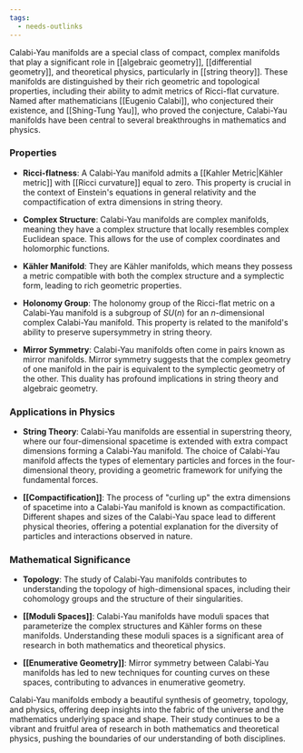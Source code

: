 ```yaml
---
tags:
  - needs-outlinks
---
```


Calabi-Yau manifolds are a special class of compact, complex manifolds that play a significant role in [[algebraic geometry]], [[differential geometry]], and theoretical physics, particularly in [[string theory]]. These manifolds are distinguished by their rich geometric and topological properties, including their ability to admit metrics of Ricci-flat curvature. Named after mathematicians [[Eugenio Calabi]], who conjectured their existence, and [[Shing-Tung Yau]], who proved the conjecture, Calabi-Yau manifolds have been central to several breakthroughs in mathematics and physics.

### Properties

- **Ricci-flatness**: A Calabi-Yau manifold admits a [[Kahler Metric|Kähler metric]] with [[Ricci curvature]] equal to zero. This property is crucial in the context of Einstein's equations in general relativity and the compactification of extra dimensions in string theory.

- **Complex Structure**: Calabi-Yau manifolds are complex manifolds, meaning they have a complex structure that locally resembles complex Euclidean space. This allows for the use of complex coordinates and holomorphic functions.

- **Kähler Manifold**: They are Kähler manifolds, which means they possess a metric compatible with both the complex structure and a symplectic form, leading to rich geometric properties.

- **Holonomy Group**: The holonomy group of the Ricci-flat metric on a Calabi-Yau manifold is a subgroup of $SU(n)$ for an $n$-dimensional complex Calabi-Yau manifold. This property is related to the manifold's ability to preserve supersymmetry in string theory.

- **Mirror Symmetry**: Calabi-Yau manifolds often come in pairs known as mirror manifolds. Mirror symmetry suggests that the complex geometry of one manifold in the pair is equivalent to the symplectic geometry of the other. This duality has profound implications in string theory and algebraic geometry.

### Applications in Physics

- **String Theory**: Calabi-Yau manifolds are essential in superstring theory, where our four-dimensional spacetime is extended with extra compact dimensions forming a Calabi-Yau manifold. The choice of Calabi-Yau manifold affects the types of elementary particles and forces in the four-dimensional theory, providing a geometric framework for unifying the fundamental forces.

- **[[Compactification]]**: The process of "curling up" the extra dimensions of spacetime into a Calabi-Yau manifold is known as compactification. Different shapes and sizes of the Calabi-Yau space lead to different physical theories, offering a potential explanation for the diversity of particles and interactions observed in nature.

### Mathematical Significance

- **Topology**: The study of Calabi-Yau manifolds contributes to understanding the topology of high-dimensional spaces, including their cohomology groups and the structure of their singularities.

- **[[Moduli Spaces]]**: Calabi-Yau manifolds have moduli spaces that parameterize the complex structures and Kähler forms on these manifolds. Understanding these moduli spaces is a significant area of research in both mathematics and theoretical physics.

- **[[Enumerative Geometry]]**: Mirror symmetry between Calabi-Yau manifolds has led to new techniques for counting curves on these spaces, contributing to advances in enumerative geometry.

Calabi-Yau manifolds embody a beautiful synthesis of geometry, topology, and physics, offering deep insights into the fabric of the universe and the mathematics underlying space and shape. Their study continues to be a vibrant and fruitful area of research in both mathematics and theoretical physics, pushing the boundaries of our understanding of both disciplines.